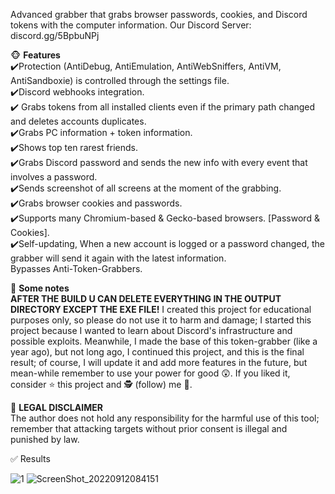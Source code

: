 Advanced grabber that grabs browser passwords, cookies, and Discord tokens with the computer information.
Our Discord Server: discord.gg/5BpbuNPj

🐵 **Features**                                                                                                                                         
 ✔️Protection (AntiDebug, AntiEmulation, AntiWebSniffers, AntiVM, AntiSandboxie) is controlled through the settings file.                             
 ✔️Discord webhooks integration.                                                                                                                     
 ✔️ Grabs tokens from all installed clients even if the primary path changed and deletes accounts duplicates.                                         
 ✔️Grabs PC information + token information.                                                                                                         
 ✔️Shows top ten rarest friends.                                                                                                                     
 ✔️Grabs Discord password and sends the new info with every event that involves a password.                                                           
 ✔️Sends screenshot of all screens at the moment of the grabbing.                                                                                     
 ✔️Grabs browser cookies and passwords.                                                                                                               
 ✔️Supports many Chromium-based & Gecko-based browsers. [Password & Cookies].                                                                         
 ✔️Self-updating, When a new account is logged or a password changed, the grabber will send it again with the latest information.                       
 Bypasses Anti-Token-Grabbers.
 
📣 **Some notes**                                                                                                                                       
**AFTER THE BUILD U CAN DELETE EVERYTHING IN THE OUTPUT DIRECTORY EXCEPT THE EXE FILE!**
I created this project for educational purposes only, so please do not use it to harm and damage; I started this project because I wanted to learn about Discord's infrastructure and possible exploits. Meanwhile, I made the base of this token-grabber (like a year ago), but not long ago, I continued this project, and this is the final result; of course, I will update it and add more features in the future, but mean-while remember to use your power for good 😲. If you liked it, consider ⭐ this project and 🕵️ (follow) me 🤔.

🚨 **LEGAL DISCLAIMER**                                                                                                                                 
The author does not hold any responsibility for the harmful use of this tool; remember that attacking targets without prior consent is illegal and punished by law.

✅ Results

![1](https://user-images.githubusercontent.com/101513307/189696544-a85d54ff-d14a-4a60-a002-e70a93416938.jpeg)
![ScreenShot_20220912084151](https://user-images.githubusercontent.com/101513307/189697293-70529022-c2c2-4e92-95f6-cd88eb6f6b04.jpeg)

